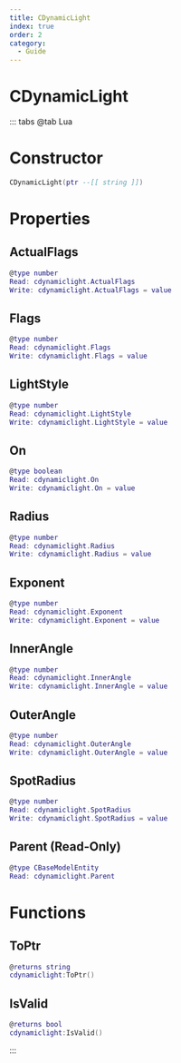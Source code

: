 ```yaml
---
title: CDynamicLight
index: true
order: 2
category:
  - Guide
---
```


# CDynamicLight

::: tabs
@tab Lua
# Constructor
```lua
CDynamicLight(ptr --[[ string ]])
```
# Properties
## ActualFlags 
```lua
@type number
Read: cdynamiclight.ActualFlags
Write: cdynamiclight.ActualFlags = value
```
## Flags 
```lua
@type number
Read: cdynamiclight.Flags
Write: cdynamiclight.Flags = value
```
## LightStyle 
```lua
@type number
Read: cdynamiclight.LightStyle
Write: cdynamiclight.LightStyle = value
```
## On 
```lua
@type boolean
Read: cdynamiclight.On
Write: cdynamiclight.On = value
```
## Radius 
```lua
@type number
Read: cdynamiclight.Radius
Write: cdynamiclight.Radius = value
```
## Exponent 
```lua
@type number
Read: cdynamiclight.Exponent
Write: cdynamiclight.Exponent = value
```
## InnerAngle 
```lua
@type number
Read: cdynamiclight.InnerAngle
Write: cdynamiclight.InnerAngle = value
```
## OuterAngle 
```lua
@type number
Read: cdynamiclight.OuterAngle
Write: cdynamiclight.OuterAngle = value
```
## SpotRadius 
```lua
@type number
Read: cdynamiclight.SpotRadius
Write: cdynamiclight.SpotRadius = value
```
## Parent (Read-Only)
```lua
@type CBaseModelEntity
Read: cdynamiclight.Parent
```
# Functions
## ToPtr
```lua
@returns string
cdynamiclight:ToPtr()
```
## IsValid
```lua
@returns bool
cdynamiclight:IsValid()
```

:::
